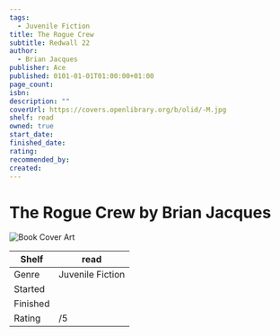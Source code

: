 ```yaml
---
tags:
  - Juvenile Fiction
title: The Rogue Crew
subtitle: Redwall 22
author:
  - Brian Jacques
publisher: Ace
published: 0101-01-01T01:00:00+01:00
page_count: 
isbn: 
description: ""
coverUrl: https://covers.openlibrary.org/b/olid/-M.jpg
shelf: read
owned: true
start_date: 
finished_date: 
rating: 
recommended_by: 
created: 
---
```


# The Rogue Crew by Brian Jacques

![Book Cover Art](https://covers.openlibrary.org/b/olid/-M.jpg)

| Shelf | read |
| --- | --- |
| Genre | Juvenile Fiction |
| Started |  |
| Finished |  |
| Rating | /5 |

